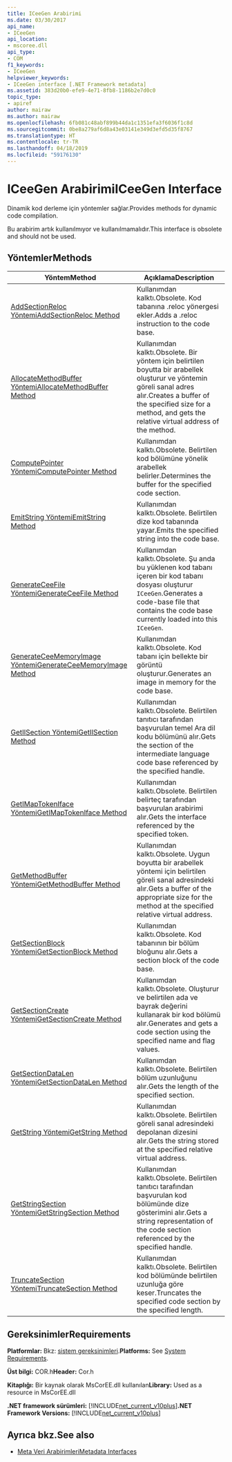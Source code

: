 ```yaml
---
title: ICeeGen Arabirimi
ms.date: 03/30/2017
api_name:
- ICeeGen
api_location:
- mscoree.dll
api_type:
- COM
f1_keywords:
- ICeeGen
helpviewer_keywords:
- ICeeGen interface [.NET Framework metadata]
ms.assetid: 383d20b0-efe9-4e71-8fb8-1186b2e7d0c0
topic_type:
- apiref
author: mairaw
ms.author: mairaw
ms.openlocfilehash: 6fb081c48abf899b44da1c1351efa3f6036f1c8d
ms.sourcegitcommit: 0be8a279af6d8a43e03141e349d3efd5d35f8767
ms.translationtype: HT
ms.contentlocale: tr-TR
ms.lasthandoff: 04/18/2019
ms.locfileid: "59176130"
---
```

# <a name="iceegen-interface"></a><span data-ttu-id="bae20-102">ICeeGen Arabirimi</span><span class="sxs-lookup"><span data-stu-id="bae20-102">ICeeGen Interface</span></span>
<span data-ttu-id="bae20-103">Dinamik kod derleme için yöntemler sağlar.</span><span class="sxs-lookup"><span data-stu-id="bae20-103">Provides methods for dynamic code compilation.</span></span>  
  
 <span data-ttu-id="bae20-104">Bu arabirim artık kullanılmıyor ve kullanılmamalıdır.</span><span class="sxs-lookup"><span data-stu-id="bae20-104">This interface is obsolete and should not be used.</span></span>  
  
## <a name="methods"></a><span data-ttu-id="bae20-105">Yöntemler</span><span class="sxs-lookup"><span data-stu-id="bae20-105">Methods</span></span>  
  
|<span data-ttu-id="bae20-106">Yöntem</span><span class="sxs-lookup"><span data-stu-id="bae20-106">Method</span></span>|<span data-ttu-id="bae20-107">Açıklama</span><span class="sxs-lookup"><span data-stu-id="bae20-107">Description</span></span>|  
|------------|-----------------|  
|[<span data-ttu-id="bae20-108">AddSectionReloc Yöntemi</span><span class="sxs-lookup"><span data-stu-id="bae20-108">AddSectionReloc Method</span></span>](../../../../docs/framework/unmanaged-api/metadata/iceegen-addsectionreloc-method.md)|<span data-ttu-id="bae20-109">Kullanımdan kalktı.</span><span class="sxs-lookup"><span data-stu-id="bae20-109">Obsolete.</span></span> <span data-ttu-id="bae20-110">Kod tabanına .reloc yönergesi ekler.</span><span class="sxs-lookup"><span data-stu-id="bae20-110">Adds a .reloc instruction to the code base.</span></span>|  
|[<span data-ttu-id="bae20-111">AllocateMethodBuffer Yöntemi</span><span class="sxs-lookup"><span data-stu-id="bae20-111">AllocateMethodBuffer Method</span></span>](../../../../docs/framework/unmanaged-api/metadata/iceegen-allocatemethodbuffer-method.md)|<span data-ttu-id="bae20-112">Kullanımdan kalktı.</span><span class="sxs-lookup"><span data-stu-id="bae20-112">Obsolete.</span></span> <span data-ttu-id="bae20-113">Bir yöntem için belirtilen boyutta bir arabellek oluşturur ve yöntemin göreli sanal adres alır.</span><span class="sxs-lookup"><span data-stu-id="bae20-113">Creates a buffer of the specified size for a method, and gets the relative virtual address of the method.</span></span>|  
|[<span data-ttu-id="bae20-114">ComputePointer Yöntemi</span><span class="sxs-lookup"><span data-stu-id="bae20-114">ComputePointer Method</span></span>](../../../../docs/framework/unmanaged-api/metadata/iceegen-computepointer-method.md)|<span data-ttu-id="bae20-115">Kullanımdan kalktı.</span><span class="sxs-lookup"><span data-stu-id="bae20-115">Obsolete.</span></span> <span data-ttu-id="bae20-116">Belirtilen kod bölümüne yönelik arabellek belirler.</span><span class="sxs-lookup"><span data-stu-id="bae20-116">Determines the buffer for the specified code section.</span></span>|  
|[<span data-ttu-id="bae20-117">EmitString Yöntemi</span><span class="sxs-lookup"><span data-stu-id="bae20-117">EmitString Method</span></span>](../../../../docs/framework/unmanaged-api/metadata/iceegen-emitstring-method.md)|<span data-ttu-id="bae20-118">Kullanımdan kalktı.</span><span class="sxs-lookup"><span data-stu-id="bae20-118">Obsolete.</span></span> <span data-ttu-id="bae20-119">Belirtilen dize kod tabanında yayar.</span><span class="sxs-lookup"><span data-stu-id="bae20-119">Emits the specified string into the code base.</span></span>|  
|[<span data-ttu-id="bae20-120">GenerateCeeFile Yöntemi</span><span class="sxs-lookup"><span data-stu-id="bae20-120">GenerateCeeFile Method</span></span>](../../../../docs/framework/unmanaged-api/metadata/iceegen-generateceefile-method.md)|<span data-ttu-id="bae20-121">Kullanımdan kalktı.</span><span class="sxs-lookup"><span data-stu-id="bae20-121">Obsolete.</span></span> <span data-ttu-id="bae20-122">Şu anda bu yüklenen kod tabanı içeren bir kod tabanı dosyası oluşturur `ICeeGen`.</span><span class="sxs-lookup"><span data-stu-id="bae20-122">Generates a code-base file that contains the code base currently loaded into this `ICeeGen`.</span></span>|  
|[<span data-ttu-id="bae20-123">GenerateCeeMemoryImage Yöntemi</span><span class="sxs-lookup"><span data-stu-id="bae20-123">GenerateCeeMemoryImage Method</span></span>](../../../../docs/framework/unmanaged-api/metadata/iceegen-generateceememoryimage-method.md)|<span data-ttu-id="bae20-124">Kullanımdan kalktı.</span><span class="sxs-lookup"><span data-stu-id="bae20-124">Obsolete.</span></span> <span data-ttu-id="bae20-125">Kod tabanı için bellekte bir görüntü oluşturur.</span><span class="sxs-lookup"><span data-stu-id="bae20-125">Generates an image in memory for the code base.</span></span>|  
|[<span data-ttu-id="bae20-126">GetIlSection Yöntemi</span><span class="sxs-lookup"><span data-stu-id="bae20-126">GetIlSection Method</span></span>](../../../../docs/framework/unmanaged-api/metadata/iceegen-getilsection-method.md)|<span data-ttu-id="bae20-127">Kullanımdan kalktı.</span><span class="sxs-lookup"><span data-stu-id="bae20-127">Obsolete.</span></span> <span data-ttu-id="bae20-128">Belirtilen tanıtıcı tarafından başvurulan temel Ara dil kodu bölümünü alır.</span><span class="sxs-lookup"><span data-stu-id="bae20-128">Gets the section of the intermediate language code base referenced by the specified handle.</span></span>|  
|[<span data-ttu-id="bae20-129">GetIMapTokenIface Yöntemi</span><span class="sxs-lookup"><span data-stu-id="bae20-129">GetIMapTokenIface Method</span></span>](../../../../docs/framework/unmanaged-api/metadata/iceegen-getimaptokeniface-method.md)|<span data-ttu-id="bae20-130">Kullanımdan kalktı.</span><span class="sxs-lookup"><span data-stu-id="bae20-130">Obsolete.</span></span> <span data-ttu-id="bae20-131">Belirtilen belirteç tarafından başvurulan arabirimi alır.</span><span class="sxs-lookup"><span data-stu-id="bae20-131">Gets the interface referenced by the specified token.</span></span>|  
|[<span data-ttu-id="bae20-132">GetMethodBuffer Yöntemi</span><span class="sxs-lookup"><span data-stu-id="bae20-132">GetMethodBuffer Method</span></span>](../../../../docs/framework/unmanaged-api/metadata/iceegen-getmethodbuffer-method.md)|<span data-ttu-id="bae20-133">Kullanımdan kalktı.</span><span class="sxs-lookup"><span data-stu-id="bae20-133">Obsolete.</span></span> <span data-ttu-id="bae20-134">Uygun boyutta bir arabellek yöntemi için belirtilen göreli sanal adresindeki alır.</span><span class="sxs-lookup"><span data-stu-id="bae20-134">Gets a buffer of the appropriate size for the method at the specified relative virtual address.</span></span>|  
|[<span data-ttu-id="bae20-135">GetSectionBlock Yöntemi</span><span class="sxs-lookup"><span data-stu-id="bae20-135">GetSectionBlock Method</span></span>](../../../../docs/framework/unmanaged-api/metadata/iceegen-getsectionblock-method.md)|<span data-ttu-id="bae20-136">Kullanımdan kalktı.</span><span class="sxs-lookup"><span data-stu-id="bae20-136">Obsolete.</span></span> <span data-ttu-id="bae20-137">Kod tabanının bir bölüm bloğunu alır.</span><span class="sxs-lookup"><span data-stu-id="bae20-137">Gets a section block of the code base.</span></span>|  
|[<span data-ttu-id="bae20-138">GetSectionCreate Yöntemi</span><span class="sxs-lookup"><span data-stu-id="bae20-138">GetSectionCreate Method</span></span>](../../../../docs/framework/unmanaged-api/metadata/iceegen-getsectioncreate-method.md)|<span data-ttu-id="bae20-139">Kullanımdan kalktı.</span><span class="sxs-lookup"><span data-stu-id="bae20-139">Obsolete.</span></span> <span data-ttu-id="bae20-140">Oluşturur ve belirtilen ada ve bayrak değerini kullanarak bir kod bölümü alır.</span><span class="sxs-lookup"><span data-stu-id="bae20-140">Generates and gets a code section using the specified name and flag values.</span></span>|  
|[<span data-ttu-id="bae20-141">GetSectionDataLen Yöntemi</span><span class="sxs-lookup"><span data-stu-id="bae20-141">GetSectionDataLen Method</span></span>](../../../../docs/framework/unmanaged-api/metadata/iceegen-getsectiondatalen-method.md)|<span data-ttu-id="bae20-142">Kullanımdan kalktı.</span><span class="sxs-lookup"><span data-stu-id="bae20-142">Obsolete.</span></span> <span data-ttu-id="bae20-143">Belirtilen bölüm uzunluğunu alır.</span><span class="sxs-lookup"><span data-stu-id="bae20-143">Gets the length of the specified section.</span></span>|  
|[<span data-ttu-id="bae20-144">GetString Yöntemi</span><span class="sxs-lookup"><span data-stu-id="bae20-144">GetString Method</span></span>](../../../../docs/framework/unmanaged-api/metadata/iceegen-getstring-method.md)|<span data-ttu-id="bae20-145">Kullanımdan kalktı.</span><span class="sxs-lookup"><span data-stu-id="bae20-145">Obsolete.</span></span> <span data-ttu-id="bae20-146">Belirtilen göreli sanal adresindeki depolanan dizesini alır.</span><span class="sxs-lookup"><span data-stu-id="bae20-146">Gets the string stored at the specified relative virtual address.</span></span>|  
|[<span data-ttu-id="bae20-147">GetStringSection Yöntemi</span><span class="sxs-lookup"><span data-stu-id="bae20-147">GetStringSection Method</span></span>](../../../../docs/framework/unmanaged-api/metadata/iceegen-getstringsection-method.md)|<span data-ttu-id="bae20-148">Kullanımdan kalktı.</span><span class="sxs-lookup"><span data-stu-id="bae20-148">Obsolete.</span></span> <span data-ttu-id="bae20-149">Belirtilen tanıtıcı tarafından başvurulan kod bölümünde dize gösterimini alır.</span><span class="sxs-lookup"><span data-stu-id="bae20-149">Gets a string representation of the code section referenced by the specified handle.</span></span>|  
|[<span data-ttu-id="bae20-150">TruncateSection Yöntemi</span><span class="sxs-lookup"><span data-stu-id="bae20-150">TruncateSection Method</span></span>](../../../../docs/framework/unmanaged-api/metadata/iceegen-truncatesection-method.md)|<span data-ttu-id="bae20-151">Kullanımdan kalktı.</span><span class="sxs-lookup"><span data-stu-id="bae20-151">Obsolete.</span></span> <span data-ttu-id="bae20-152">Belirtilen kod bölümünde belirtilen uzunluğa göre keser.</span><span class="sxs-lookup"><span data-stu-id="bae20-152">Truncates the specified code section by the specified length.</span></span>|  
  
## <a name="requirements"></a><span data-ttu-id="bae20-153">Gereksinimler</span><span class="sxs-lookup"><span data-stu-id="bae20-153">Requirements</span></span>  
 <span data-ttu-id="bae20-154">**Platformlar:** Bkz: [sistem gereksinimleri](../../../../docs/framework/get-started/system-requirements.md).</span><span class="sxs-lookup"><span data-stu-id="bae20-154">**Platforms:** See [System Requirements](../../../../docs/framework/get-started/system-requirements.md).</span></span>  
  
 <span data-ttu-id="bae20-155">**Üst bilgi:** COR.h</span><span class="sxs-lookup"><span data-stu-id="bae20-155">**Header:** Cor.h</span></span>  
  
 <span data-ttu-id="bae20-156">**Kitaplığı:** Bir kaynak olarak MsCorEE.dll kullanılan</span><span class="sxs-lookup"><span data-stu-id="bae20-156">**Library:** Used as a resource in MsCorEE.dll</span></span>  
  
 <span data-ttu-id="bae20-157">**.NET framework sürümleri:** [!INCLUDE[net_current_v10plus](../../../../includes/net-current-v10plus-md.md)]</span><span class="sxs-lookup"><span data-stu-id="bae20-157">**.NET Framework Versions:** [!INCLUDE[net_current_v10plus](../../../../includes/net-current-v10plus-md.md)]</span></span>  
  
## <a name="see-also"></a><span data-ttu-id="bae20-158">Ayrıca bkz.</span><span class="sxs-lookup"><span data-stu-id="bae20-158">See also</span></span>

- [<span data-ttu-id="bae20-159">Meta Veri Arabirimleri</span><span class="sxs-lookup"><span data-stu-id="bae20-159">Metadata Interfaces</span></span>](../../../../docs/framework/unmanaged-api/metadata/metadata-interfaces.md)
